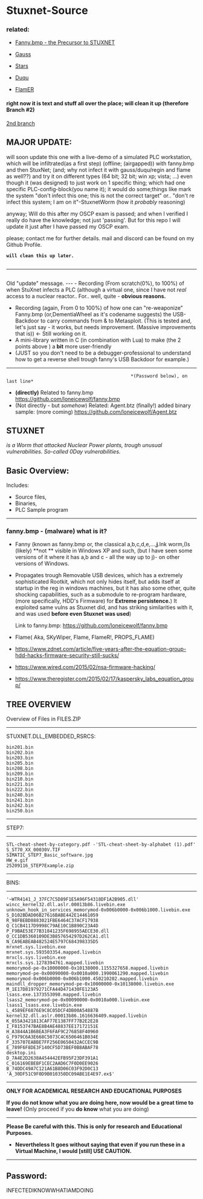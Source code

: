 # Stuxnet-Source

### related:
- [Fanny.bmp - the Precursor to STUXNET](https://github.com/loneicewolf/fanny.bmp)

- [Gauss](Https://github.com/loneicewolf/Gauss-Src)
- [Stars](https://github.com/loneicewolf/Stars-virus)
- [Duqu](https://github.com/loneicewolf/DUQU)
- [FlamER](https://github.com/loneicewolf/flame-sourcecode)


#### right now it is text and stuff all over the place; will clean it up (therefore Branch #2)
[2nd branch](https://github.com/loneicewolf/Stuxnet-Source/tree/2022_clean)



## MAJOR UPDATE: 
will soon update this one with a live-demo of a simulated PLC workstation, which will be infiltrated(as a first step) (offline; (airgapped)) with fanny.bmp and then StuxNet; (and; why not infect it with gauss/duqu/regin and flame as well??) and try it on different types (64 bit; 32 bit; win xp; vista; ...)
even though it (was designed) to just work on 1 specific thing; which had one specific PLC-config-block(you name it); it would do some;things like mark the system "don't infect this one; this is not the correct target" or.. "don't re infect this system; I am on it"-StuxnetWorm (how it *probably* reasoning)

anyway; Will do this after my OSCP exam is passed;
and when I verified I really do have the knowledge; not just 'passing'. But for this repo I will update it just after I have passed my OSCP exam.

please; contact me for further details. mail and discord can be found on my Github Profile.


**`will clean this up later.`**

```

```
-------------------------

```

```

Old "update" message.
--- - Recording (From scratch(0%), to 100%) of when StuXnet infects a PLC (although a virtual one, since I have not *real* access to a nuclear reactor.. For.. well, quite - **obvious reasons.**
 - Recording (again, From 0 to 100%)  of how one can "re-weaponize" Fanny.bmp (or,DementiaWheel as it's codename suggests) the USB-Backdoor to carry commands from & to Metasploit. (This is tested and, let's just say - it works, but needs improvement. (Massive improvements that is)) <- Still working on it.
 - A mini-library written in C (in combination with Lua) to make (the 2 points above ) a **bit** more user-friendly 
 -    (JUST so you don't need to be a debugger-professional to understand how to get a reverse shell trough fanny's USB Backdoor for example.)
---



                                                  *(Password below), on last line*

- **(directly)** Related to fanny.bmp https://github.com/loneicewolf/fanny.bmp
- (Not directly - but *somehow*) Related: Agent.btz (finally!) added binary sample:  (more coming) https://github.com/loneicewolf/Agent.btz

## STUXNET
*is a Worm that attacked Nuclear Power plants, trough unusual vulnerabilities. So-called 0Day vulnerabilities.*

## Basic Overview:

Includes:
- Source files,
- Binaries,
- PLC Sample program

---

### fanny.bmp - (malware) what is it?
- Fanny (known as fanny.bmp or, the classical a,b,c,d,e,...,__j__.lnk worm,(Is (likely) **not ** visible in Windows XP and such, (but I have seen some versions of it where it has a,b and c - all the way up to j)- on other versions of Windows.  

- Propagates trough Removable USB devices, which has a extremely sophisticated Rootkit, which not only hides itself, but adds itself at startup in the reg in windows machines, but it has also some other, quite shocking capabilities, such as a submodule to re-program hardware, (more specifically, HDD's Firmware) for **Extreme persistence.**)
   It exploited same vulns as Stuxnet did, and has striking similarities with it, and was used **before even Stuxnet was used**)
   
   Link to fanny.bmp: https://github.com/loneicewolf/fanny.bmp
  
- Flame( Aka, SKyWiper, Flame, FlameR!, PROPS_FLAME)
- https://www.zdnet.com/article/five-years-after-the-equation-group-hdd-hacks-firmware-security-still-sucks/
- https://www.wired.com/2015/02/nsa-firmware-hacking/
- https://www.theregister.com/2015/02/17/kaspersky_labs_equation_group/

## TREE OVERVIEW  ###
Overview of Files in FILES.ZIP

---


STUXNET.DLL_EMBEDDED_RSRCS:

    bin201.bin
    bin202.bin
    bin203.bin
    bin205.bin
    bin208.bin
    bin209.bin
    bin210.bin
    bin221.bin
    bin222.bin
    bin240.bin
    bin241.bin
    bin242.bin
    bin250.bin

---


STEP7:

---


    STL-cheat-sheet-by-category.pdf -'STL-cheat-sheet-by-alphabet (1).pdf'
    S_ST70_XX_00030V.TIF
    SIMATIC_STEP7_Basic_software.jpg
    HW_e.gif
    25209116_STEP7Example.zip

---


BINS:

---


    '~WTR4141_J_37FC7C5D89F1E5A96F54318DF1A2B905.dll'
    wincc_kernel32.dll.aslr.00013b86.livebin.exe
    unknown_hook_in_services_memorymod-0x006b0000-0x006b1000.livebin.exe
    S_D102BDAD06B27616BABE442E14461059
    R_98FBEBD8883021FBE6464C37ACF17938
    Q_C1CB4117D9998C79AE10C1B890C23A4D
    P_F9BAE53E77B31841235F698955AECE30.dll
    O_CC1DB5360109DE3B857654297D262CA1.dll
    N_CA9EABEAB482524E5797C684398335D5
    mrxnet.sys.livebin.exe
    mrxnet.sys.593503354.mapped.livebin
    mrxcls.sys.livebin.exe
    mrxcls.sys.1278394761.mapped.livebin
    memorymod-pe-0x10000000-0x10138000.1155327658.mapped.livebin
    memorymod-pe-0x00090000-0x0010a000.1990061290.mapped.livebin
    memorymod-0x006b0000-0x006b1000.450210202.mapped.livebin
    maindll_dropper_memorymod-pe-0x10000000-0x10138000.livebin.exe
    M_1E17D81979271CFA44D471430FE123A5
    lsass.exe.1373553098.mapped.livebin
    lsass2_memorymod-pe-0x00090000-0x0010a000.livebin.exe
    lsass1_lsass.exe.livebin.exe
    L_4589EF6876E9C8C05DCF4DB00A54887B
    kernel32.dll.aslr.00013b86.1616636409.mapped.livebin
    K_055A3421813CAF77E1387FF77B2E2E28
    I_F8153747BAE8B4AE48837EE17172151E
    H_A3844A1B6BEA3F6FAF9C276858F40960
    G_F979C6A3E668C5073C4C6506461B034E
    F_335707EABBE7FF256E0650432ACCEC9B
    E_789F6F8DE3F140CF5D73BEF0B8ABAF78
    desktop.ini
    D_7A4E2D2638A454442EFB95F23DF391A1
    C_016169EBEBF1CEC2AAD6C7F0D0EE9026
    B_74DDC49A7C121A61B8D06C03F92D0C13
    'A_30DF51C9F0D9B010350DC09ABE1E4E97.ex$'


---


**ONLY FOR ACADEMICAL RESEARCH AND EDUCATIONAL PURPOSES**



**If you do not know what you are doing here, now would be a great time to leave!**
(Only proceed if you **do know** what you are doing)

---



**Please Be careful with this. This is only for research and Educational Purposes.**
- **Nevertheless It goes without saying that even if you run these in a Virtual Machine, I would [still] USE CAUTION.**

---

## Password:
INFECTEDIKNOWWHATIAMDOING
